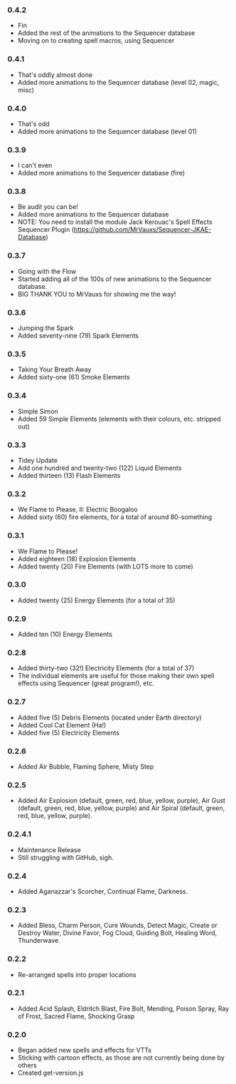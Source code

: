 ### 0.4.2
* Fin
* Added the rest of the animations to the Sequencer database
* Moving on to creating spell macros, using Sequencer

### 0.4.1
* That's oddly almost done
* Added more animations to the Sequencer database (level 02, magic, misc)

### 0.4.0
* That's odd
* Added more animations to the Sequencer database (level 01)

### 0.3.9
* I can't even
* Added more animations to the Sequencer database (fire)

### 0.3.8
* Be audit you can be!
* Added more animations to the Sequencer database
* NOTE: You need to install the module Jack Kerouac's Spell Effects Sequencer Plugin (https://github.com/MrVauxs/Sequencer-JKAE-Database)

### 0.3.7
* Going with the Flow
* Started adding all of the 100s of new animations to the Sequencer database.
* BIG THANK YOU to MrVauxs for showing me the way!

### 0.3.6
* Jumping the Spark
* Added seventy-nine (79) Spark Elements

### 0.3.5
* Taking Your Breath Away
* Added sixty-one (61) Smoke Elements

### 0.3.4
* Simple Simon
* Added 59 Simple Elements (elements with their colours, etc. stripped out)

### 0.3.3
* Tidey Update
* Add one hundred and twenty-two (122) Liquid Elements
* Added thirteen (13) Flash Elements

### 0.3.2
* We Flame to Please, II: Electric Boogaloo
* Added sixty (60) fire elements, for a total of around 80-something

### 0.3.1 
* We Flame to Please!
* Added eighteen (18) Explosion Elements
* Added twenty (20) Fire Elements (with LOTS more to come)

### 0.3.0
* Added twenty (25) Energy Elements (for a total of 35)

### 0.2.9
* Added ten (10) Energy Elements

### 0.2.8
* Added thirty-two (32!) Electricity Elements (for a total of 37)
* The individual elements are useful for those making their own spell effects using Sequencer (great program!), etc.

### 0.2.7
* Added five (5) Debris Elements (located under Earth directory)
* Added Cool Cat Element (Ha!)
* Added five (5) Electricity Elements

### 0.2.6
* Added Air Bubble, Flaming Sphere, Misty Step

### 0.2.5
* Added Air Explosion (default, green, red, blue, yellow, purple), Air Gust (default, green, red, blue, yellow, purple) and Air Spiral (default, green, red, blue, yellow, purple).

### 0.2.4.1
* Maintenance Release
* Still struggling with GitHub, sigh.

### 0.2.4
* Added  Aganazzar's Scorcher, Continual Flame, Darkness.

### 0.2.3
* Added Bless, Charm Person, Cure Wounds, Detect Magic, Create or Destroy Water, Divine Favor, Fog Cloud, Guiding Bolt, Healing Word, Thunderwave.

### 0.2.2
* Re-arranged spells into proper locations

### 0.2.1
* Added Acid Splash, Eldritch Blast, Fire Bolt, Mending, Poison Spray, Ray of Frost, Sacred Flame, Shocking Grasp

### 0.2.0
* Began added new spells and effects for VTTs
* Sticking with cartoon effects, as those are not currently being done by others
* Created get-version.js
